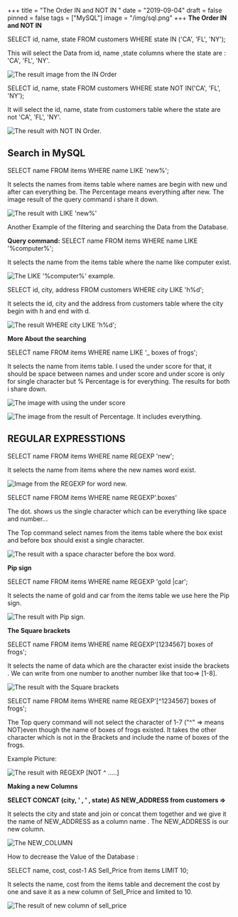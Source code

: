+++
title = "The Order IN and NOT IN "
date = "2019-09-04"
draft = false
pinned = false
tags = ["MySQL"]
image = "/img/sql.png"
+++
**The Order IN and NOT IN** 

SELECT id, name, state FROM customers WHERE state IN ('CA', 'FL', 'NY');

This will select the Data from id, name ,state columns where the state are : 'CA', 'FL', 'NY'.

![The result image from the IN Order](/img/screen-shot-2019-09-04-at-14.42.00.png)

SELECT id, name, state FROM customers WHERE state NOT IN('CA', 'FL', 'NY');

It will select the id, name, state from customers table where the state are not 'CA', 'FL', 'NY'.

![The result with NOT IN Order.](/img/screen-shot-2019-09-04-at-14.42.57.png)

## Search in MySQL

SELECT name FROM items WHERE name LIKE 'new%';

It selects the names from items table where names are begin with new und after can everything be. The Percentage means everything after new. The image result of the query command i share it down.

![The result with LIKE 'new%'](/img/screen-shot-2019-09-04-at-18.19.23.png)

Another Example of the filtering and searching the Data from the Database.

**Query command:** SELECT name FROM items WHERE name LIKE '%computer%';

It selects the name from the items table where the name like computer exist.

![The LIKE '%computer%' example.](/img/screen-shot-2019-09-05-at-03.22.16.png)

SELECT id, city, address FROM customers WHERE city LIKE 'h%d';

It selects the id, city and the address from customers table where the city begin with h and end with d.

![The result WHERE city LIKE 'h%d';](/img/screen-shot-2019-09-05-at-03.29.30.png)

**More About the searching**

SELECT name FROM items WHERE name LIKE '_ boxes of frogs';

It selects the name from items table. I used the under score for that, it should be space between names and under score and under score is only for single character but % Percentage is for everything. The results for both i share down.

![The image with using the under score ](/img/screen-shot-2019-09-05-at-03.53.45.png)

![The image from the result of Percentage. It includes everything. ](/img/screen-shot-2019-09-05-at-03.54.46.png)

## REGULAR EXPRESSTIONS

SELECT name FROM items WHERE name REGEXP 'new';

It selects the name from items where the new names word exist.

![Image from the REGEXP for word new.](/img/screen-shot-2019-09-05-at-04.19.47.png)

SELECT name FROM items WHERE name REGEXP'.boxes'

The dot. shows us the single character which can be everything like space and number...

The Top command select names from the items table where the box exist and before box should exist a single character. 

![The result with a space character before the box word.](/img/screen-shot-2019-09-05-at-04.25.26.png)

**Pip sign**

SELECT name FROM items WHERE name REGEXP 'gold |car';

It selects the name of gold and car from the items table we use  here the Pip sign.

![The result with Pip sign.](/img/screen-shot-2019-09-05-at-04.32.20.png)

**The Square brackets**

SELECT name FROM items WHERE name REGEXP'\[1234567] boxes of frogs';

It selects the name of data which are the character exist  inside the brackets . We can write from one number to another number like that too=> \[1-8].

![The result with the Square brackets](/img/screen-shot-2019-09-05-at-04.42.25.png)

SELECT name FROM items WHERE name REGEXP'\[^1234567] boxes of frogs';

The Top query command will not select the character of 1-7 ("^" => means NOT)even though the name of boxes of frogs existed. It takes the other character which is not in the Brackets and include the name of boxes of the frogs. 

Example Picture:

![The result with REGEXP [NOT ^ .....]](/img/screen-shot-2019-09-05-at-04.44.49.png)

**Making a new Columns** 

**SELECT CONCAT (city, ' , '  , state) AS NEW_ADDRESS from customers =>**

It selects the city and state and  join or concat them together and we give it the name of NEW_ADDRESS as a column name . The NEW_ADDRESS is our new column. 

![The NEW_COLUMN](/img/screen-shot-2019-09-05-at-05.36.04.png)

How to decrease the Value of the Database :

SELECT name, cost, cost-1 AS Sell_Price from items LIMIT 10;

It selects the name, cost from the items table and decrement the cost by one and save it as a new column of Sell_Price and limited to 10.

![The result of new column of sell_price](/img/screen-shot-2019-09-05-at-05.47.35.png)
